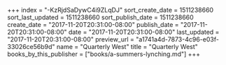 +++
index = "-KzRjdSaDywC4i9ZLqDJ"
sort_create_date = 1511238660
sort_last_updated = 1511238660
sort_publish_date = 1511238660
create_date = "2017-11-20T20:31:00-08:00"
publish_date = "2017-11-20T20:31:00-08:00"
date = "2017-11-20T20:31:00-08:00"
last_updated = "2017-11-20T20:31:00-08:00"
preview_url = "a1741a4d-7873-4c96-e03f-33026ce56b9d"
name = "Quarterly West"
title = "Quarterly West"
books_by_this_publisher = ["books/a-summers-lynching.md"]
+++
